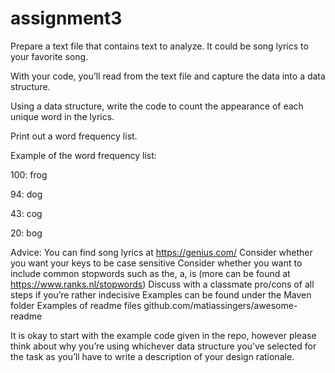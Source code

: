 # assignment3
Prepare a text file that contains text to analyze. It could be song lyrics to your favorite song. 

With your code, you’ll read from the text file and capture the data into a data structure.

Using a data structure, write the code to count the appearance of each unique word in the lyrics.

Print out a word frequency list. 


Example of the word frequency list:

100: frog

94: dog

43: cog

20: bog

Advice:
You can find song lyrics at https://genius.com/
Consider whether you want your keys to be case sensitive
Consider whether you want to include common stopwords such as the, a, is (more can be found at https://www.ranks.nl/stopwords)
Discuss with a classmate pro/cons of all steps if you’re rather indecisive
Examples can be found under the Maven folder
Examples of readme files github.com/matiassingers/awesome-readme 

It is okay to start with the example code given in the repo, however please think about why you’re using whichever data structure you’ve selected for the task as you’ll have to write a description of your design rationale. 
